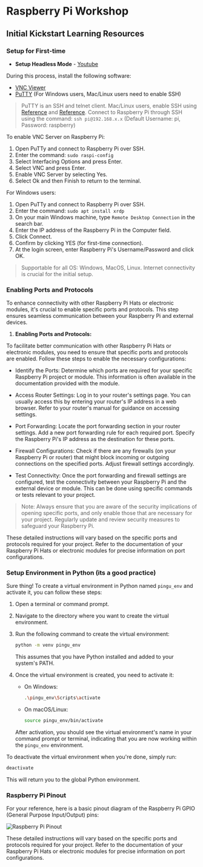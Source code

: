 # Raspberry Pi Workshop

## Initial Kickstart Learning Resources

### Setup for First-time

- **Setup Headless Mode** - [Youtube](#)

During this process, install the following software:
  - [VNC Viewer](https://www.realvnc.com/en/connect/download/viewer/)
  - [PuTTY](https://www.putty.org/) (For Windows users, Mac/Linux users need to enable SSH)

  > PuTTY is an SSH and telnet client. Mac/Linux users, enable SSH using [Reference](https://osxdaily.com/2022/07/08/turn-on-ssh-mac/) and [Reference](https://www.cyberciti.biz/faq/ubuntu-linux-install-openssh-server/). Connect to Raspberry Pi through SSH using the command: `ssh pi@192.168.x.x` (Default Username: pi, Password: raspberry)

To enable VNC Server on Raspberry Pi:

1. Open PuTTy and connect to Raspberry Pi over SSH.
2. Enter the command: `sudo raspi-config`
3. Select Interfacing Options and press Enter.
4. Select VNC and press Enter.
5. Enable VNC Server by selecting Yes.
6. Select Ok and then Finish to return to the terminal.

For Windows users:

1. Open PuTTy and connect to Raspberry Pi over SSH.
2. Enter the command: `sudo apt install xrdp`
3. On your main Windows machine, type `Remote Desktop Connection` in the search bar.
4. Enter the IP address of the Raspberry Pi in the Computer field.
5. Click Connect.
6. Confirm by clicking YES (for first-time connection).
7. At the login screen, enter Raspberry Pi's Username/Password and click OK.

> Supportable for all OS: Windows, MacOS, Linux. Internet connectivity is crucial for the initial setup.

### Enabling Ports and Protocols

To enhance connectivity with other Raspberry Pi Hats or electronic modules, it's crucial to enable specific ports and protocols. This step ensures seamless communication between your Raspberry Pi and external devices.

1. **Enabling Ports and Protocols:**

To facilitate better communication with other Raspberry Pi Hats or electronic modules, you need to ensure that specific ports and protocols are enabled. Follow these steps to enable the necessary configurations:

   - Identify the Ports: Determine which ports are required for your specific Raspberry Pi project or module. This information is often available in the documentation provided with the module.

   - Access Router Settings: Log in to your router's settings page. You can usually access this by entering your router's IP address in a web browser. Refer to your router's manual for guidance on accessing settings.

   - Port Forwarding: Locate the port forwarding section in your router settings. Add a new port forwarding rule for each required port. Specify the Raspberry Pi's IP address as the destination for these ports.

   - Firewall Configurations: Check if there are any firewalls (on your Raspberry Pi or router) that might block incoming or outgoing connections on the specified ports. Adjust firewall settings accordingly.

   - Test Connectivity: Once the port forwarding and firewall settings are configured, test the connectivity between your Raspberry Pi and the external device or module. This can be done using specific commands or tests relevant to your project.

   > Note: Always ensure that you are aware of the security implications of opening specific ports, and only enable those that are necessary for your project. Regularly update and review security measures to safeguard your Raspberry Pi.

These detailed instructions will vary based on the specific ports and protocols required for your project. Refer to the documentation of your Raspberry Pi Hats or electronic modules for precise information on port configurations.

### Setup Environment in Python (its a good practice)

Sure thing! To create a virtual environment in Python named `pingu_env` and activate it, you can follow these steps:

1. Open a terminal or command prompt.
2. Navigate to the directory where you want to create the virtual environment.
3. Run the following command to create the virtual environment:

   ```bash
   python -m venv pingu_env
   ```

   This assumes that you have Python installed and added to your system's PATH.

4. Once the virtual environment is created, you need to activate it:

   - On Windows:

     ```bash
     .\pingu_env\Scripts\activate
     ```

   - On macOS/Linux:

     ```bash
     source pingu_env/bin/activate
     ```

   After activation, you should see the virtual environment's name in your command prompt or terminal, indicating that you are now working within the `pingu_env` environment.

To deactivate the virtual environment when you're done, simply run:

```bash
deactivate
```

This will return you to the global Python environment.


### Raspberry Pi Pinout

For your reference, here is a basic pinout diagram of the Raspberry Pi GPIO (General Purpose Input/Output) pins:

![Raspberry Pi Pinout](https://www.raspberrypi.com/documentation/computers/images/GPIO-Pinout-Diagram-2.png)

These detailed instructions will vary based on the specific ports and protocols required for your project. Refer to the documentation of your Raspberry Pi Hats or electronic modules for precise information on port configurations.

